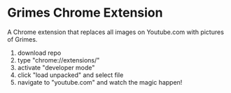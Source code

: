 # Grimes Chrome Extension
A Chrome extension that replaces all images on Youtube.com with pictures of Grimes.

1) download repo
2) type "chrome://extensions/"
3) activate "developer mode"
4) click "load unpacked" and select file
5) navigate to "youtube.com" and watch the magic happen!
